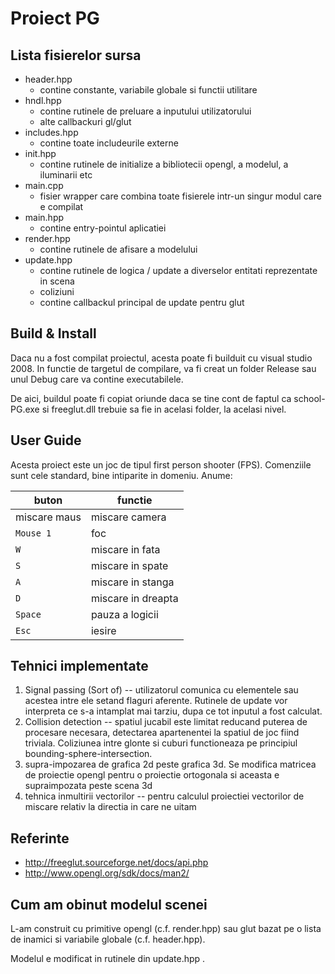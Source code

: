 Proiect PG
==========

Lista fisierelor sursa
----------------------

* header.hpp
    - contine constante, variabile globale si functii utilitare
* hndl.hpp
    - contine rutinele de preluare a inputului utilizatorului
    - alte callbackuri gl/glut
* includes.hpp
    - contine toate includeurile externe
* init.hpp
    - contine rutinele de initialize a bibliotecii opengl, a modelul, a iluminarii etc
* main.cpp
    - fisier wrapper care combina toate fisierele intr-un singur modul care e compilat
* main.hpp
    - contine entry-pointul aplicatiei
* render.hpp
    - contine rutinele de afisare a modelului
* update.hpp
    - contine rutinele de logica / update a diverselor entitati reprezentate in scena
    - coliziuni
    - contine callbackul principal de update pentru glut
    
Build & Install
---------------

Daca nu a fost compilat proiectul, acesta poate fi builduit cu visual studio 2008. In functie de targetul de compilare, va fi creat un folder Release sau unul Debug care va contine executabilele.

De aici, buildul poate fi copiat oriunde daca se tine cont de faptul ca school-PG.exe si freeglut.dll trebuie sa fie in acelasi folder, la acelasi nivel.

User Guide
----------

Acesta proiect este un joc de tipul first person shooter (FPS). Comenziile sunt cele standard, bine intiparite in domeniu. Anume:

| buton        | functie            |
|--------------|--------------------|
| miscare maus | miscare camera     |
| `Mouse 1`    | foc                |
| `W`          | miscare in fata    |
| `S`          | miscare in spate   |
| `A`          | miscare in stanga  |
| `D`          | miscare in dreapta |
| `Space`      | pauza a logicii    |
| `Esc`        | iesire             |

Tehnici implementate
--------------------

1. Signal passing (Sort of) -- utilizatorul comunica cu elementele sau acestea intre ele setand flaguri aferente. Rutinele de update vor interpreta ce s-a intamplat mai tarziu, dupa ce tot inputul a fost calculat.
2. Collision detection -- spatiul jucabil este limitat reducand puterea de procesare necesara, detectarea apartenentei la spatiul de joc fiind triviala. Coliziunea intre glonte si cuburi functioneaza pe principiul bounding-sphere-intersection.
3. supra-impozarea de grafica 2d peste grafica 3d. Se modifica matricea de proiectie opengl pentru o proiectie ortogonala si aceasta e supraimpozata peste scena 3d
4. tehnica inmultirii vectorilor -- pentru calculul proiectiei vectorilor de miscare relativ la directia in care ne uitam

Referinte
---------

* http://freeglut.sourceforge.net/docs/api.php
* http://www.opengl.org/sdk/docs/man2/

Cum am obinut modelul scenei
----------------------------

L-am construit cu primitive opengl (c.f. render.hpp) sau glut bazat pe o lista de inamici si variabile globale (c.f. header.hpp).

Modelul e modificat in rutinele din update.hpp .
